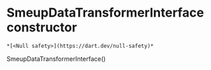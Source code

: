 


# SmeupDataTransformerInterface constructor




    *[<Null safety>](https://dart.dev/null-safety)*



SmeupDataTransformerInterface()












